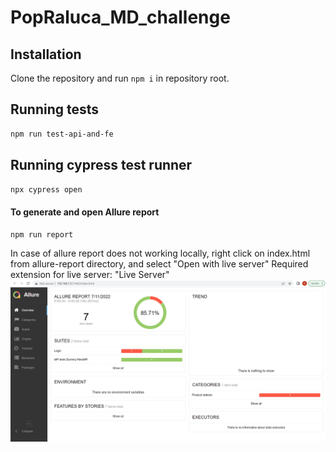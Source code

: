# PopRaluca_MD_challenge

## Installation

Clone the repository and run `npm i` in repository root.

## Running tests

```sh
npm run test-api-and-fe
```

## Running cypress test runner
```sh
npx cypress open
```

#### To generate and open Allure report

```sh
npm run report
```
In case of allure report does not working locally, right click on index.html from allure-report directory, and select "Open with live server"
Required extension for live server: "Live Server"
![](Allure-report.png)